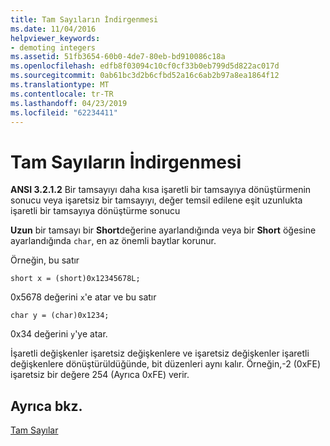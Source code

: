```yaml
---
title: Tam Sayıların İndirgenmesi
ms.date: 11/04/2016
helpviewer_keywords:
- demoting integers
ms.assetid: 51fb3654-60b0-4de7-80eb-bd910086c18a
ms.openlocfilehash: edfb8f03094c10cf0cf33b0eb799d5d822ac017d
ms.sourcegitcommit: 0ab61bc3d2b6cfbd52a16c6ab2b97a8ea1864f12
ms.translationtype: MT
ms.contentlocale: tr-TR
ms.lasthandoff: 04/23/2019
ms.locfileid: "62234411"
---
```

# <a name="demotion-of-integers"></a>Tam Sayıların İndirgenmesi

**ANSI 3.2.1.2** Bir tamsayıyı daha kısa işaretli bir tamsayıya dönüştürmenin sonucu veya işaretsiz bir tamsayıyı, değer temsil edilene eşit uzunlukta işaretli bir tamsayıya dönüştürme sonucu

**Uzun** bir tamsayı bir **Short**değerine ayarlandığında veya bir **Short** öğesine ayarlandığında `char`, en az önemli baytlar korunur.

Örneğin, bu satır

```
short x = (short)0x12345678L;
```

0x5678 değerini `x`'e atar ve bu satır

```
char y = (char)0x1234;
```

0x34 değerini `y`'ye atar.

İşaretli değişkenler işaretsiz değişkenlere ve işaretsiz değişkenler işaretli değişkenlere dönüştürüldüğünde, bit düzenleri aynı kalır. Örneğin,-2 (0xFE) işaretsiz bir değere 254 (Ayrıca 0xFE) verir.

## <a name="see-also"></a>Ayrıca bkz.

[Tam Sayılar](../c-language/integers.md)
